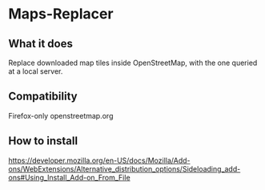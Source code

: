 # Maps-Replacer

## What it does

Replace downloaded map tiles inside OpenStreetMap, with the one queried at a local server.

## Compatibility

Firefox-only
openstreetmap.org

## How to install

https://developer.mozilla.org/en-US/docs/Mozilla/Add-ons/WebExtensions/Alternative_distribution_options/Sideloading_add-ons#Using_Install_Add-on_From_File
